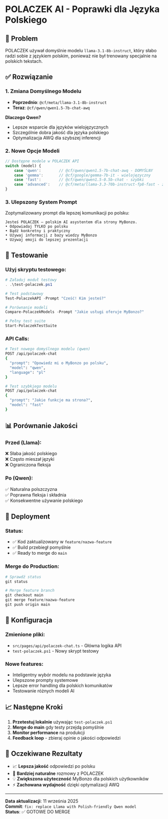 # POLACZEK AI - Poprawki dla Języka Polskiego

## 🎯 Problem
POLACZEK używał domyślnie modelu `llama-3.1-8b-instruct`, który słabo radzi sobie z językiem polskim, ponieważ nie był trenowany specjalnie na polskich tekstach.

## ✅ Rozwiązanie

### 1. Zmiana Domyślnego Modelu
- **Poprzednio**: `@cf/meta/llama-3.1-8b-instruct`
- **Teraz**: `@cf/qwen/qwen1.5-7b-chat-awq`

**Dlaczego Qwen?**
- Lepsze wsparcie dla języków wielojęzycznych
- Szczególnie dobra jakość dla języka polskiego
- Optymalizacja AWQ dla szybszej inferencji

### 2. Nowe Opcje Modeli

```typescript
// Dostępne modele w POLACZEK API
switch (model) {
    case 'qwen':        // @cf/qwen/qwen1.5-7b-chat-awq - DOMYŚLNY
    case 'gemma':       // @cf/google/gemma-7b-it - wielojęzyczny
    case 'fast':        // @cf/qwen/qwen1.5-0.5b-chat - szybki
    case 'advanced':    // @cf/meta/llama-3.3-70b-instruct-fp8-fast - zaawansowany
}
```

### 3. Ulepszony System Prompt
Zoptymalizowany prompt dla lepszej komunikacji po polsku:

```
Jesteś POLACZEK — polskim AI asystentem dla strony MyBonzo.
• Odpowiadaj TYLKO po polsku
• Bądź konkretny i praktyczny
• Używaj informacji z bazy wiedzy MyBonzo
• Używaj emoji do lepszej prezentacji
```

## 🧪 Testowanie

### Użyj skryptu testowego:
```powershell
# Załaduj moduł testowy
. .\test-polaczek.ps1

# Test podstawowy
Test-PolaczekAPI -Prompt "Cześć! Kim jesteś?"

# Porównanie modeli
Compare-PolaczekModels -Prompt "Jakie usługi oferuje MyBonzo?"

# Pełny test suite
Start-PolaczekTestSuite
```

### API Calls:
```bash
# Test nowego domyślnego modelu (qwen)
POST /api/polaczek-chat
{
  "prompt": "Opowiedz mi o MyBonzo po polsku",
  "model": "qwen",
  "language": "pl"
}

# Test szybkiego modelu
POST /api/polaczek-chat
{
  "prompt": "Jakie funkcje ma strona?",
  "model": "fast"
}
```

## 📊 Porównanie Jakości

### Przed (Llama):
❌ Słaba jakość polskiego  
❌ Często mieszał języki  
❌ Ograniczona fleksja  

### Po (Qwen):
✅ Naturalna polszczyzna  
✅ Poprawna fleksja i składnia  
✅ Konsekwentne używanie polskiego  

## 🚀 Deployment

### Status:
- ✅ Kod zaktualizowany w `feature/nazwa-feature`
- ✅ Build przebiegł pomyślnie
- ✅ Ready to merge do `main`

### Merge do Production:
```powershell
# Sprawdź status
git status

# Merge feature branch
git checkout main
git merge feature/nazwa-feature
git push origin main
```

## 🔧 Konfiguracja

### Zmienione pliki:
- `src/pages/api/polaczek-chat.ts` - Główna logika API
- `test-polaczek.ps1` - Nowy skrypt testowy

### Nowe features:
- Inteligentny wybór modelu na podstawie języka
- Ulepszone prompty systemowe
- Lepsze error handling dla polskich komunikatów
- Testowanie różnych modeli AI

## 📈 Następne Kroki

1. **Przetestuj lokalnie** używając `test-polaczek.ps1`
2. **Merge do main** gdy testy przejdą pomyślnie  
3. **Monitor performance** na produkcji
4. **Feedback loop** - zbieraj opinie o jakości odpowiedzi

## 🎯 Oczekiwane Rezultaty

- 📈 **Lepsza jakość** odpowiedzi po polsku
- 🚀 **Bardziej naturalne** rozmowy z POLACZEK
- 💡 **Zwiększona użyteczność** MyBonzo dla polskich użytkowników
- ⚡ **Zachowana wydajność** dzięki optymalizacji AWQ

---
**Data aktualizacji**: 11 września 2025  
**Commit**: `fix: replace Llama with Polish-friendly Qwen model`  
**Status**: ✅ GOTOWE DO MERGE